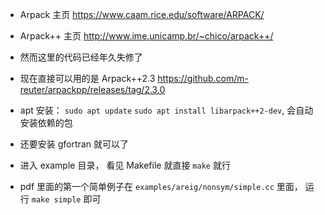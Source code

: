 * Arpack 主页 https://www.caam.rice.edu/software/ARPACK/
* Arpack++ 主页 http://www.ime.unicamp.br/~chico/arpack++/
* 然而这里的代码已经年久失修了

* 现在直接可以用的是 Arpack++2.3 https://github.com/m-reuter/arpackpp/releases/tag/2.3.0
* apt 安装： `sudo apt update` `sudo apt install libarpack++2-dev`, 会自动安装依赖的包
* 还要安装 gfortran 就可以了

* 进入 example 目录， 看见 Makefile 就直接 `make` 就行
* pdf 里面的第一个简单例子在 `examples/areig/nonsym/simple.cc` 里面， 运行 `make simple` 即可
